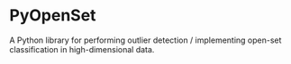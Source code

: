 # PyOpenSet
A Python library for performing outlier detection / implementing open-set classification in high-dimensional data.
